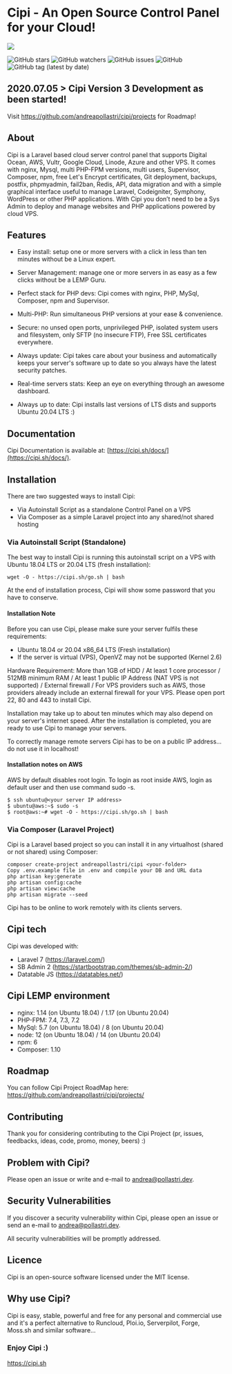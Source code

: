 # Cipi - An Open Source Control Panel for your Cloud!
![](http://cipi.sh/home/assets/images/home.gif)


![GitHub stars](https://img.shields.io/github/stars/andreapollastri/cipi?style=social)
![GitHub watchers](https://img.shields.io/github/watchers/andreapollastri/cipi?style=social)
![GitHub issues](https://img.shields.io/github/issues/andreapollastri/cipi)
![GitHub](https://img.shields.io/github/license/andreapollastri/cipi)
![GitHub tag (latest by date)](https://img.shields.io/github/v/tag/andreapollastri/cipi?label=version)

## 2020.07.05 > Cipi Version 3 Development as been started!
Visit https://github.com/andreapollastri/cipi/projects for Roadmap!

## About
Cipi is a Laravel based cloud server control panel that supports Digital Ocean, AWS, Vultr, Google Cloud, Linode, Azure and other VPS. It comes with nginx, Mysql, multi PHP-FPM versions, multi users, Supervisor, Composer, npm, free Let's Encrypt certificates, Git deployment, backups, postfix, phpmyadmin, fail2ban, Redis, API, data migration and with a simple graphical interface useful to manage Laravel, Codeigniter, Symphony, WordPress or other PHP applications. With Cipi you don’t need to be a Sys Admin to deploy and manage websites and PHP applications powered by cloud VPS.

## Features
- Easy install: setup one or more servers with a click in less than ten minutes without be a Linux expert.

- Server Management: manage one or more servers in as easy as a few clicks without be a LEMP Guru.

- Perfect stack for PHP devs: Cipi comes with nginx, PHP, MySql, Composer, npm and Supervisor.

- Multi-PHP: Run simultaneous PHP versions at your ease & convenience.

- Secure: no unsed open ports, unprivileged PHP, isolated system users and filesystem, only SFTP (no insecure FTP), Free SSL certificates everywhere.

- Always update: Cipi takes care about your business and automatically keeps your server's software up to date so you always have the latest security patches.

- Real-time servers stats: Keep an eye on everything through an awesome dashboard.

- Always up to date: Cipi installs last versions of LTS dists and supports Ubuntu 20.04 LTS :)

## Documentation
Cipi Documentation is available at: [https://cipi.sh/docs/](https://cipi.sh/docs/).

## Installation
There are two suggested ways to install Cipi:
- Via Autoinstall Script as a standalone Control Panel on a VPS
- Via Composer as a simple Laravel project into any shared/not shared hosting

### Via Autoinstall Script (Standalone)
The best way to install Cipi is running this autoinstall script on a VPS with Ubuntu 18.04 LTS or 20.04 LTS (fresh installation):
```
wget -O - https://cipi.sh/go.sh | bash
```
At the end of installation process, Cipi will show some password that you have to conserve.


#### Installation Note
Before you can use Cipi, please make sure your server fulfils these requirements:

- Ubuntu 18.04 or 20.04 x86_64 LTS (Fresh installation)
- If the server is virtual (VPS), OpenVZ may not be supported (Kernel 2.6)

Hardware Requirement: More than 1GB of HDD / At least 1 core processor / 512MB minimum RAM / At least 1 public IP Address (NAT VPS is not supported) / External firewall / For VPS providers such as AWS, those providers already include an external firewall for your VPS. Please open port 22, 80 and 443 to install Cipi.

Installation may take up to about ten minutes which may also depend on your server's internet speed. After the installation is completed, you are ready to use Cipi to manage your servers.

To correctly manage remote servers Cipi has to be on a public IP address... do not use it in localhost!

#### Installation notes on AWS
AWS by default disables root login. To login as root inside AWS, login as default user and then use command sudo -s.

```
$ ssh ubuntu@<your server IP address>
$ ubuntu@aws:~$ sudo -s
$ root@aws:~# wget -O - https://cipi.sh/go.sh | bash
```

### Via Composer (Laravel Project)
Cipi is a Laravel based project so you can install it in any virtualhost (shared or not shared) using Composer:
```
composer create-project andreapollastri/cipi <your-folder>
Copy .env.example file in .env and compile your DB and URL data
php artisan key:generate
php artisan config:cache
php artisan view:cache
php artisan migrate --seed
```
Cipi has to be online to work remotely with its clients servers.


## Cipi tech
Cipi was developed with:
- Laravel 7 (https://laravel.com/)
- SB Admin 2 (https://startbootstrap.com/themes/sb-admin-2/)
- Datatable JS (https://datatables.net/)

## Cipi LEMP environment
- nginx: 1.14 (on Ubuntu 18.04) / 1.17 (on Ubuntu 20.04)
- PHP-FPM: 7.4, 7.3, 7.2
- MySql: 5.7 (on Ubuntu 18.04) / 8 (on Ubuntu 20.04)
- node: 12 (on Ubuntu 18.04) / 14 (on Ubuntu 20.04)
- npm: 6
- Composer: 1.10

## Roadmap
You can follow Cipi Project RoadMap here: https://github.com/andreapollastri/cipi/projects/

## Contributing
Thank you for considering contributing to the Cipi Project (pr, issues, feedbacks, ideas, code, promo, money, beers) :)

## Problem with Cipi?
Please open an issue or write and e-mail to andrea@pollastri.dev.

## Security Vulnerabilities
If you discover a security vulnerability within Cipi, please open an issue or send an e-mail to andrea@pollastri.dev.

All security vulnerabilities will be promptly addressed.

## Licence
Cipi is an open-source software licensed under the MIT license.

## Why use Cipi?
Cipi is easy, stable, powerful and free for any personal and commercial use and it's a perfect alternative to Runcloud, Ploi.io, Serverpilot, Forge, Moss.sh and similar software...

### Enjoy Cipi :)
https://cipi.sh
